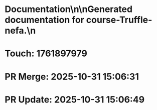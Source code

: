 # Documentation\n\nGenerated documentation for course-Truffle-nefa.\n

# Touch: 1761897979

# PR Merge: 2025-10-31 15:06:31

# PR Update: 2025-10-31 15:06:49
